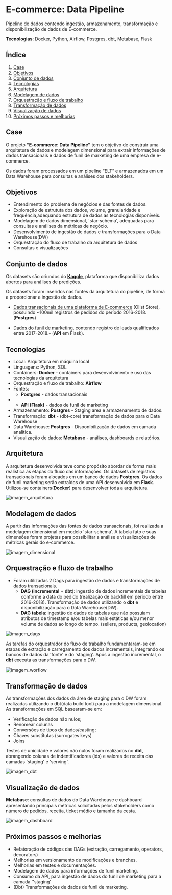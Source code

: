 # E-commerce: Data Pipeline
Pipeline de dados contendo ingestão, armazenamento, transformação e disponibilização de dados de E-commerce. 

**Tecnologias**: Docker, Python, Airflow, Postgres, dbt, Metabase, Flask

## Índice
1. [Case](#case)
2. [Objetivos](#objetivos)
3. [Conjunto de dados](#conjunto-de-dados)
4. [Tecnologias](#tecnologias)
5. [Arquitetura](#arquitetura)
6. [Modelagem de dados](#modelagem-de-dados)
7. [Orquestração e fluxo de trabalho](#orquestração-e-fluxo-de-trabalho)
8. [Transformação de dados](#tranformação-de-dados)
9. [Visualização de dados](#visualização-de-dados)
10. [Próximos passos e melhorias](#próximos-passos-e-melhorias)


## Case

O projeto **“E-commerce: Data Pipeline”** tem o objetivo de construir uma arquitetura de dados e modelagem dimensional para extrair informações de dados transacionais e dados de funil de marketing de uma empresa de e-commerce.

Os dados foram processados em um pipeline “ELT” e armazenados em um Data Warehouse para consultas e análises dos stakeholders.

## Objetivos

* Entendimento do problema de negócios e das fontes de dados.
* Exploração de estrututa dos dados, volume, granularidade e frequência,adequando estrutura de dados as tecnologias disponíveis.
* Modelagem de dados dimensional, 'star-schema', adequadas para consultas e análises da métricas de negócio.
* Desenvolvimento de ingestão de dados e transformações para o Data Warehouse(DW)
* Orquestração do fluxo de trabalho da arquitetura de dados
* Consultas e visualizações

## Conjunto de dados

Os datasets são oriundos do [**Kaggle**](https://www.kaggle.com/datasets), plataforma que disponibiliza dados abertos para análises de predições.

Os datasets foram inseridos nas fontes da arquitetura do pipeline, de forma a proporcionar a ingestão de dados.

- [Dados transacionais de uma plataforma de E-commerce](https://www.kaggle.com/datasets/olistbr/brazilian-ecommerce) (Olist Store), possuindo ~100mil registros de pedidos do período 2016-2018. (**Postgres**)

- [Dados do funil de marketing](https://www.kaggle.com/datasets/olistbr/marketing-funnel-olist), contendo registro de leads qualificados entre 2017-2018.- (**API** em Flask).

## Tecnologias

 * Local: Arquitetura em máquina local
 * Linguagens: Python, SQL
 * Containers: **Docker** -  containers para desenvolvimento e uso das tecnologias da arquitetura
 * Orquestração e fluxo de trabalho: **Airflow**
 * Fontes:
    * **Postgres** - dados transacionais
 *  * **API (Flask)** - dados de funil de marketing
 * Armazenamento: **Postgres** - Staging area e armazenamento de dados.
 * Transformação: **dbt** - (dbt-core) transformação de dados para o Data Warehouse
 * Data Warehouse: **Postgres** - Disponibilização de dados em camada analítica.
 * Visualização de dados: **Metabase** - análises, dashboards e relatórios.

## Arquitetura

A arquitetura desenvolvida teve como propósito abordar de forma mais realística as etapas do fluxo das informações. Os datasets de registros transacionais foram alocados em um banco de dados **Postgres**. Os dados de funil marketing serão extraídos de uma API desenvolvida em **Flask**. Utilizou-se containers(**Docker**) para desenvolver toda a arquitetura.

![imagem_arquitetura](assets/img/architecture_case.jpeg)

## Modelagem de dados

A partir das informações das fontes de dados transacionais, foi realizada a modelagem dimensional em modelo 'star-schema'. A tabela fato e suas dimensões foram projetas para possibilitar a análise e visualizações de métricas gerais do e-commerce.

![imagem_dimensional](assets/img/dimensional_case.png)

## Orquestração e fluxo de trabalho
 - Foram utilizadas 2 Dags para ingestão de dados e transformações de dados transacionais.
    * **DAG (incremental** + **dbt**): ingestão de dados incrementais de tabelas conforme a data do pedido (realização de backfill em período entre 2016-2018). Transformação de dados utilizando o **dbt** e disponibilização para o Data Warehouse(DW).
    * **DAG tabela**: ingestão de dados de tabelas que não possuiam atributos de timestamp e/ou tabelas mais estáticas e/ou menor volume de dados ao longo do tempo. (sellers, products, geolocation)

![imagem_dags](assets/img/dags_case.png)

As tarefas do orquestrador do fluxo de trabalho fundamentaram-se em etapas de extração e carregamento dos dados incrementais, integrando os bancos de dados da 'fonte' e do 'staging'. Após a ingestão incremental, o **dbt** executa as transformações para o DW.

![imagem_worflow](assets/img/airflow_incremental.png)

## Transformação de dados
 As transformações dos dados da área de staging para o DW foram realizadas utilizando o dbt(data build tool) para a modelagem dimensional. As transformações em SQL basearam-se em:
 * Verificação de dados não nulos;
 * Renomear colunas
 * Conversões de tipos de dados/casting;
 * Chaves substitutas (surrogates keys)
 * Joins

Testes de unicidade e valores não nulos foram realizados no **dbt**, abrangendo colunas de indentificadores (ids) e valores de receita das camadas 'staging' e 'serving'.

![imagem_dbt](assets/img/dbt_case.png)

## Visualização de dados

**Metabase**: consultas de dados do Data Warehouse e dashboard apresentando principais métricas solicitadas pelos stakeholders como número de pedidos, receita, ticket médio e tamanho da cesta.

![imagem_dashboard](assets/img/metabase_ecommerce.png)

## Próximos passos e melhorias
- Refatoração de códigos das DAGs (extração, carregamento, operators, decorators)
- Melhorias em versionamento de modificações e branches.
- Melhorias em testes e documentações.
- Modelagem de dados para informações de funil marketing.
- Consumo da API, para ingestão de dados do funil de marketing para a camada ''staging'
- (Dbt) Transformações de dados de funil de marketing.
